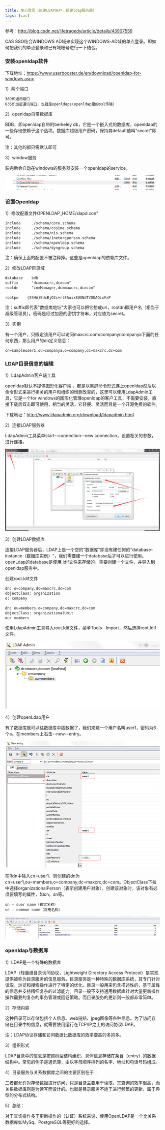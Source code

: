 ```yaml
---
title: 单点登录（创建LDAP用户，搭建ldap服务器）
tags: [cas]
---
```


参考：http://blog.csdn.net/lifetragedy/article/details/43907559

CAS SSO结合WINDOWS AD域来实现这个WINDOWS-AD域的单点登录。即如何把我们的单点登录和巳有域帐号进行一下结合。

### 安装openldap软件

下载地址：https://www.userbooster.de/en/download/openldap-for-windows.aspx

1）两个端口

```
389即通用端口
636即加密通讯端口，也就是openldaps(openldap里的ssl传输）
```

2）openldap自带数据库

BDB，即openldap自带的berkeley db，它是一个嵌入式的数据库，openldap的一些存储依赖于这个选项。数据库超级用户密码，保持其default值叫"secret"即可。

注：其他的都只需默认即可

3）window服务

装完后会自动在windows的服务器安装一个openldap的service。

![](/images/work/cas/ldap/openldap-service.png)

### 设置Openldap

1）修改配置文件OPENLDAP_HOME/slapd.conf

```
include     ./schema/core.schema  
include     ./schema/cosine.schema  
include     ./schema/nis.schema  
include     ./schema/inetorgperson.schema  
include     ./schema/openldap.schema  
include     ./schema/dyngroup.schema 
```

注：确保上面的配置不被注释掉。这些是openldap的依赖库文件。

2）修改LDAP目录域

```
database    bdb
suffix      "dc=maxcrc,dc=com"  
rootdn      "cn=Manager,dc=maxcrc,dc=com" 

rootpw    {SSHA}EdxBjQ3c+rlEAuix8UGNdTVDUAQixFaP
```

注：suffix即代表"数据库地址"大家也可以把它想成url，rootdn即用户名（相当于超级管理员）。密码是经过加密的密钥字符串，对应值为secret。

3）实例

有一个用户，只限定该用户可以访问maxcrc.com/company/companya下面的任何东西，那么用户的dn定义信息：

```
cn=sampleuser1,ou=companya,o=company,dc=maxcrc,dc=com
```

### LDAP目录信息的编辑

1）LdapAdmin客户端工具

openldap默认不提供图形化客户端 ，都是以黑屏命令形式连上openldap然后以命令形式来进行相关的用户和组织的增删改查的，这里可以使用LdapAdmin工具，它是一个for windows的图形化管理openldap的客户工具，不需要安装，直接下载后双击即可使用，相当的灵活，它轻便、灵活而且是一个开源免费的软件。

下载地址：http://www.ldapadmin.org/download/ldapadmin.html

2）连接LDAP服务器

LdapAdmin工具菜单start--connection--new connection，设置相关的参数，进行连接。

![](/images/work/cas/ldap/ldapadmin_connection.png)

3）创建LDAP数据库

连接LDAP服务器后，LDAP上是一个空的"数据库"即没有建任何的"database-instance（数据库实例）"，我们需要建一个database后才可以进行使用。openLdap的database是使用.ldif文件来存储的，需要创建一个文件，并导入到openldap服务中。

创建root.ldif文件

```
dn: o=company,dc=maxcrc,dc=com
objectClass: organization
o: company

dn: ou=members,o=company,dc=maxcrc,dc=com  
objectClass: organizationalUnit  
ou: members
```

使用LdapAdmin工具导入root.ldif文件，菜单Tools--Import，然后选择root.ldif文件。

![](/images/work/cas/ldap/ldapadmin_import_ldif.png)

4）创建openLdap用户

有了数据库就可以往数据库中插数据了，我们来建一个用户名叫user1，密码为6个a。在members上右击--new--entry。

![](/images/work/cas/ldap/ldapadmin_add_user.png)

在Rdn中输入cn=user1，则创建的dn为cn=user1,ou=members,o=company,dc=maxcrc,dc=com。ObjectClass下拉中选择organizationalPerson（表示创建用户对象），创建该对象时，该对象有必须要填写的属性，如cn，sn等。

```
sn – suer name（真实名称）
cn - common name（常用名称）
```

![](/images/work/cas/ldap/ldapadmin_save_user.png)

### openldap与数据库

1）LDAP是一个特殊的数据库

LDAP（轻量级目录访问协议，Lightweight Directory Access Protocol）是实现提供被称为目录服务的信息服务。目录服务是一种特殊的数据库系统，其专门针对读取，浏览和搜索操作进行了特定的优化。目录一般用来包含描述性的，基于属性的信息并支持精细复杂的过滤能力。目录一般不支持通用数据库针对大量更新操作操作需要的复杂的事务管理或回卷策略。而目录服务的更新则一般都非常简单。

2）存储内容

这种目录可以存储包括个人信息、web链结、jpeg图像等各种信息。为了访问存储在目录中的信息，就需要使用运行在TCP/IP之上的访问协议LDAP。

注：LDAP协议存储和访问数据比数据库的效率要高的多的多。

3）组织形式

LDAP目录中的信息是按照树型结构组织，具体信息存储在条目（entry）的数据结构中。常见的例子是通讯簿，由以字母顺序排列的名字、地址和电话号码组成。

4）目录服务与关系数据库之间的主要区别在于：

二者都允许对存储数据进行访问，只是目录主要用于读取，其查询的效率很高，而关系数据库则是为读写而设计的。也就是目录服务不适于进行频繁的更新，属于典型的分布式结构。

5）总结：

对于查询操作多于更新操作的（认证）系统来说，使用OpenLDAP是一个比关系数据库如MySq、PostgreSQL等更好的选择。